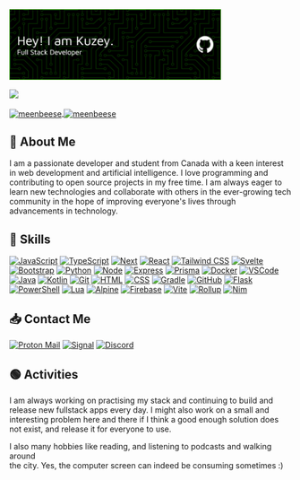 <img src="./header-image.png" width="75%">

<a href="https://u8views.com/github/meenbeese"><img src="https://u8views.com/api/v1/github/profiles/114044633/views/day-week-month-total-count.svg"></a>

<a href="https://github.com/anuraghazra/github-readme-stats">
  <img height=200 align="center" src="https://github-readme-stats.vercel.app/api?username=meenbeese&show_icons=true&locale=en&repo=convoychat&theme=radical" alt="meenbeese" />
</a>
<a href="https://github.com/anuraghazra/convoychat">
  <img height=200 align="center" src="https://github-readme-stats.vercel.app/api/top-langs?username=meenbeese&show_icons=true&locale=en&layout=compact&langs_count=8&theme=radical" alt="meenbeese" />
</a>

## 📖 About Me

I am a passionate developer and student from Canada with a keen interest in web development and artificial intelligence. I love programming and contributing to open source projects in my free time. I am always eager to learn new technologies and collaborate with others in the ever-growing tech community in the hope of improving everyone's lives through advancements in technology.

## 💪 Skills

[![JavaScript](https://skillicons.dev/icons?i=js)](https://www.ecma-international.org/publications-and-standards/standards/ecma-262) [![TypeScript](https://skillicons.dev/icons?i=ts)](https://www.typescriptlang.org) [![Next](https://skillicons.dev/icons?i=next)](https://nextjs.org) [![React](https://skillicons.dev/icons?i=react)](https://react.dev) [![Tailwind CSS](https://skillicons.dev/icons?i=tailwind)](https://tailwindcss.com/) [![Svelte](https://skillicons.dev/icons?i=svelte)](https://svelte.dev) [![Bootstrap](https://skillicons.dev/icons?i=bootstrap)](https://getbootstrap.com) [![Python](https://skillicons.dev/icons?i=py)](https://www.python.org/) [![Node](https://skillicons.dev/icons?i=nodejs)](https://nodejs.org/) [![Express](https://skillicons.dev/icons?i=express)](https://expressjs.com) [![Prisma](https://skillicons.dev/icons?i=prisma)](https://www.prisma.io) [![Docker](https://skillicons.dev/icons?i=docker)](https://www.docker.com) [![VSCode](https://skillicons.dev/icons?i=vscode)](https://code.visualstudio.com) [![Java](https://skillicons.dev/icons?i=java)](https://www.oracle.com/java) [![Kotlin](https://skillicons.dev/icons?i=kotlin)](https://www.kotlinlang.org/) [![Git](https://skillicons.dev/icons?i=git)](https://git-scm.com) [![HTML](https://skillicons.dev/icons?i=html)](https://html.spec.whatwg.org/multipage) [![CSS](https://skillicons.dev/icons?i=css)](https://www.w3.org/Style/CSS) [![Gradle](https://skillicons.dev/icons?i=gradle)](https://gradle.org/) [![GitHub](https://skillicons.dev/icons?i=github)](https://github.com) [![Flask](https://skillicons.dev/icons?i=flask)](https://palletsprojects.com/projects/flask) [![PowerShell](https://skillicons.dev/icons?i=powershell)](https://learn.microsoft.com/en-us/powershell/) [![Lua](https://skillicons.dev/icons?i=lua)](https://www.lua.org/) [![Alpine](https://skillicons.dev/icons?i=alpinejs)](https://alpinejs.dev/) [![Firebase](https://skillicons.dev/icons?i=firebase)](https://firebase.google.com) [![Vite](https://skillicons.dev/icons?i=vite)](https://vite.dev) [![Rollup](https://skillicons.dev/icons?i=rollup)](https://rollupjs.org) [![Nim](https://skillicons.dev/icons?i=nim)](https://nim-lang.org)

## 📥 Contact Me

[![Proton Mail](https://img.shields.io/badge/ProtonMail-6D4AFF?style=for-the-badge&logo=protonmail&logoColor=white)](mailto:kuzeybilgin@proton.me)
[![Signal](https://img.shields.io/badge/Signal-3B45FD?style=for-the-badge&logo=signal&logoColor=white)](https://signal.me/#eu/CnwK7vX25Zkyg13ApVzKwOmU7IKQeyZ2NLS56QK7098yFuJdGN5FnLQ_qH2dHDyA)
[![Discord](https://img.shields.io/badge/Discord-5865F2?style=for-the-badge&logo=discord&logoColor=white)](https://discord.com/users/781235909776506890)

## 🟢 Activities

I am always working on practising my stack and continuing to build and release new fullstack apps every day. I might also work on a small and interesting problem here and there if I think a good enough solution does not exist, and release it for everyone to use. <br>

I also many hobbies like reading, and listening to podcasts and walking around <br> 
the city. Yes, the computer screen can indeed be consuming sometimes :)
